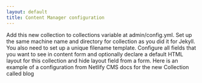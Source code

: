 ```yaml
---
layout: default
title: Content Manager configuration
---
```

Add this new collection to collections variable at admin/config.yml. Set up the same machine name and directory for collection as you did it for Jekyll. You also need to set up a unique filename template. Configure all fields that you want to see in content form and optionally declare a default HTML layout for this collection and hide layout field from a form. Here is an example of a configuration from Netlify CMS docs for the new Collection called blog
